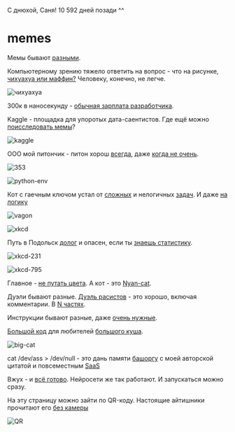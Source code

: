 С днюхой, Саня! 10 592 дней позади ^^

# memes

Мемы бывают [разными](https://habr.com/ru/post/193802/).

Компьютерному зрению тяжело ответить на вопрос - что на рисунке, [чихуахуа или маффин?](https://www.freecodecamp.org/news/chihuahua-or-muffin-my-search-for-the-best-computer-vision-api-cbda4d6b425d/) Человеку, конечно, не легче.

![чихуахуа](img/chihuahua.png)

300к в наносекунду - [обычная зарплата разработчика](https://habr.com/ru/post/570430/).

Kaggle - площадка для упоротых дата-саентистов. Где ещё можно [поисследовать мемы](https://www.kaggle.com/c/meme-analysis-challenge)?

![kaggle](img/kaggle.png)

ООО мой питончик - питон хорош [всегда](https://xkcd.ru/353/), даже [когда не очень](https://xkcd.com/1987/).

![353](img/xkcd_353.png)

![python-env](img/xkcd_python_environment.png)

Кот с гаечным ключом устал от [сложных](https://ru.wikipedia.org/wiki/Проблема_вагонетки) и нелогичных [задач](https://xkcd.ru/1134/). И даже [на логику](https://fit4brain.com/8595)

![vagon](img/vagon.jpg)

![xkcd](img/xkcd_1134.png)

Путь в Подольск [долог](https://xkcd.ru/231/) и опасен, если ты [знаешь статистику](https://xkcd.ru/795/).

![xkcd-231](img/xkcd_231.png)

![xkcd-795](img/xkcd_795.png)

Главное - [не путать цвета](https://acomics.ru/~gwtb/2). А кот - это [Nyan-cat](https://www.youtube.com/watch?v=QH2-TGUlwu4).

Дуэли бывают разные. [Дуэль расистов](https://pikabu.ru/story/duyel_rasistov_3959659) - это хорошо, включая комментарии. В [N частях](https://pikabu.ru/story/shutki_pro_negrov_eshche_nemnogo_vnutri_576329).

Инструкции бывают разные, даже [очень нужные](https://xakep.ru/2000/08/22/10510/).

[Большой код](https://pikabu.ru/story/bolshoy_kod_6283330) для любителей [большого куша](https://ru.wikipedia.org/wiki/Большой_куш_(фильм,_2000)).

![big-cat](img/big_cat.png)

cat /dev/ass > /dev/null - это дань памяти [башоргу](https://bash.im/quote/399122) c моей авторской цитатой и повсеместным [SaaS](https://devnull-as-a-service.com/home/)

Вжух - и [всё готово](https://habr.com/ru/post/342950/). Нейросети же так работают. И запускаться можно сразу.

На эту страницу можно зайти по QR-коду. Настоящие айтишники прочитают его [без камеры](https://habr.com/ru/post/127197/)

![QR](img/memes_qr_code.png)
